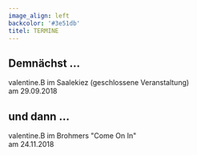 ```yaml
---
image_align: left
backcolor: '#3e51db'
titel: TERMINE
---
```


## **Demnächst …**

valentine.B im Saalekiez (geschlossene Veranstaltung)<br>am 29.09.2018<br>

## **und dann …**

valentine.B im Brohmers "Come On In"<br>am 24.11.2018<br>